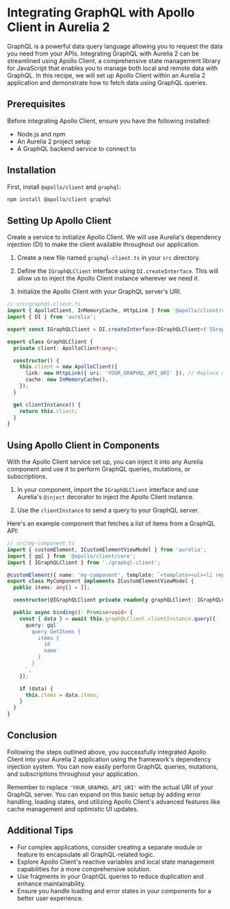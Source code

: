 # Integrating GraphQL with Apollo Client in Aurelia 2

GraphQL is a powerful data query language allowing you to request the data you need from your APIs. Integrating GraphQL with Aurelia 2 can be streamlined using Apollo Client, a comprehensive state management library for JavaScript that enables you to manage both local and remote data with GraphQL. In this recipe, we will set up Apollo Client within an Aurelia 2 application and demonstrate how to fetch data using GraphQL queries.

## Prerequisites
Before integrating Apollo Client, ensure you have the following installed:
- Node.js and npm
- An Aurelia 2 project setup
- A GraphQL backend service to connect to

## Installation
First, install `@apollo/client` and `graphql`:

```bash
npm install @apollo/client graphql
```

## Setting Up Apollo Client
Create a service to initialize Apollo Client. We will use Aurelia's dependency injection (DI) to make the client available throughout our application.

1. Create a new file named `graphql-client.ts` in your `src` directory.

2. Define the `IGraphQLClient` interface using `DI.createInterface`. This will allow us to inject the Apollo Client instance wherever we need it.

3. Initialize the Apollo Client with your GraphQL server's URI.

```typescript
// src/graphql-client.ts
import { ApolloClient, InMemoryCache, HttpLink } from '@apollo/client/core';
import { DI } from 'aurelia';

export const IGraphQLClient = DI.createInterface<IGraphQLClient>('IGraphQLClient', x => x.singleton(GraphQLClient));

export class GraphQLClient {
  private client: ApolloClient<any>;

  constructor() {
    this.client = new ApolloClient({
      link: new HttpLink({ uri: 'YOUR_GRAPHQL_API_URI' }), // Replace with your GraphQL API URI
      cache: new InMemoryCache(),
    });
  }

  get clientInstance() {
    return this.client;
  }
}
```

## Using Apollo Client in Components
With the Apollo Client service set up, you can inject it into any Aurelia component and use it to perform GraphQL queries, mutations, or subscriptions.

1. In your component, import the `IGraphQLClient` interface and use Aurelia's `@inject` decorator to inject the Apollo Client instance.

2. Use the `clientInstance` to send a query to your GraphQL server.

Here's an example component that fetches a list of items from a GraphQL API:

```typescript
// src/my-component.ts
import { customElement, ICustomElementViewModel } from 'aurelia';
import { gql } from '@apollo/client/core';
import { IGraphQLClient } from './graphql-client';

@customElement({ name: 'my-component', template: `<template><ul><li repeat.for="item of items">${item.name}</li></ul></template>` })
export class MyComponent implements ICustomElementViewModel {
  public items: any[] = [];

  constructor(@IGraphQLClient private readonly graphQLClient: IGraphQLClient) {}

  public async binding(): Promise<void> {
    const { data } = await this.graphQLClient.clientInstance.query({
      query: gql`
        query GetItems {
          items {
            id
            name
          }
        }
      `,
    });

    if (data) {
      this.items = data.items;
    }
  }
}
```

## Conclusion
Following the steps outlined above, you successfully integrated Apollo Client into your Aurelia 2 application using the framework's dependency injection system. You can now easily perform GraphQL queries, mutations, and subscriptions throughout your application.

Remember to replace `'YOUR_GRAPHQL_API_URI'` with the actual URI of your GraphQL server. You can expand on this basic setup by adding error handling, loading states, and utilizing Apollo Client's advanced features like cache management and optimistic UI updates.

## Additional Tips
- For complex applications, consider creating a separate module or feature to encapsulate all GraphQL-related logic.
- Explore Apollo Client's reactive variables and local state management capabilities for a more comprehensive solution.
- Use fragments in your GraphQL queries to reduce duplication and enhance maintainability.
- Ensure you handle loading and error states in your components for a better user experience.
